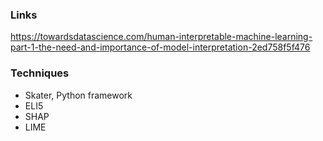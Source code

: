 ### Links
https://towardsdatascience.com/human-interpretable-machine-learning-part-1-the-need-and-importance-of-model-interpretation-2ed758f5f476


### Techniques
* Skater, Python framework
* ELI5
* SHAP
* LIME








